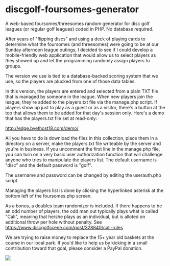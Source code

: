 # discgolf-foursomes-generator
A web-based foursomes/threesomes random generator for disc golf leagues (or regular golf leagues) coded in PHP. No database required.

After years of "flipping discs" and using a deck of playing cards to determine what the foursomes (and threesomes) were going to be at our Sunday afternoon league outings, I decided to see if I could develop a mobile-friendly web application that would allow us to select players as they showed up and let the programming randomly assign players to groups.

The version we use is tied to a database-backed scoring system that we use, so the players are plucked from one of those data tables. 

In this version, the players are entered and selected from a plain TXT file that is managed by someone in the league. When new players join the league, they're added to the players.txt file via the manage.php script.  If players show up just to play as a guest or as a visitor, there's a button at the top that allows them to be added for that day's session only.  Here's a demo that has the players.txt file set at read-only:

http://edge.byethost18.com/demo/

All you have to do is download the files in this collection, place them in a directory on a server, make the players.txt file writeable by the server and you're in business. If you uncomment the first line in the manage.php file, you can turn on a very basic user authorization function that will challenge anyone who tries to manipulate the players list. The default username is "disc" and the default password is "golf".

The username and password can be changed by editing the userauth.php script.

Managing the players list is done by clicking the hyperlinked asterisk at the bottom left of the foursomes.php screen.

As a bonus, a doubles team randomizer is included. If there happens to be an odd number of players, the odd man out typically plays what is called "Cali", meaning that he/she plays as an individual, but is alloted on additional throw per hole without penalty. See https://www.discgolfscene.com/post/328840/cali-rules

We are trying to raise money to replace the 15+ year old baskets at the course in our local park. If you'd like to help us by kicking in a small contribution toward that goal, please consider a PayPal donation.

[![](https://www.paypalobjects.com/en_US/i/btn/btn_donateCC_LG.gif)](https://www.paypal.com/cgi-bin/webscr?cmd=_donations&business=weltong01%40gmail%2ecom&lc=US&item_name=EDGE%20New%20Basket%20Fund&no_note=0&currency_code=USD&bn=PP%2dDonationsBF%3abtn_donateCC_LG%2egif%3aNonHostedGuest)

